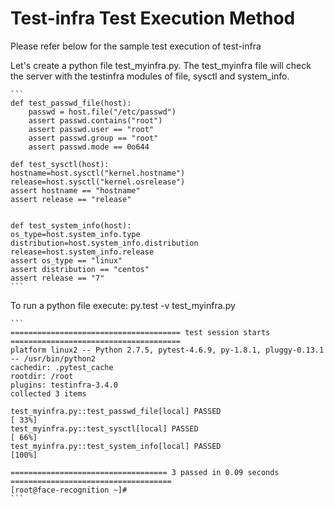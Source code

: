 # Test-infra Test Execution Method
Please refer below for the sample test execution of test-infra

Let's create a python file  test_myinfra.py.
The test_myinfra file will check the server with the testinfra modules of file, sysctl and system_info.

    ```
    def test_passwd_file(host):		
    	passwd = host.file("/etc/passwd")		
    	assert passwd.contains("root")		
    	assert passwd.user == "root"		
    	assert passwd.group == "root"		
    	assert passwd.mode == 0o644	
   
    def test_sysctl(host):		
   	hostname=host.sysctl("kernel.hostname")		
   	release=host.sysctl("kernel.osrelease")		
   	assert hostname == "hostname"		
   	assert release == "release"		
   
   
    def test_system_info(host):		
   	os_type=host.system_info.type		
   	distribution=host.system_info.distribution		
   	release=host.system_info.release		
   	assert os_type == "linux"		
   	assert distribution == "centos"		
   	assert release == "7"
    ```

To run a python file execute: py.test -v test_myinfra.py
			
    ```
    ====================================== test session starts ======================================
    platform linux2 -- Python 2.7.5, pytest-4.6.9, py-1.8.1, pluggy-0.13.1 -- /usr/bin/python2
    cachedir: .pytest_cache
    rootdir: /root
    plugins: testinfra-3.4.0
    collected 3 items

    test_myinfra.py::test_passwd_file[local] PASSED                                           [ 33%]
    test_myinfra.py::test_sysctl[local] PASSED                                                [ 66%]
    test_myinfra.py::test_system_info[local] PASSED                                           [100%]

    =================================== 3 passed in 0.09 seconds ====================================
    [root@face-recognition ~]#	
    ```

